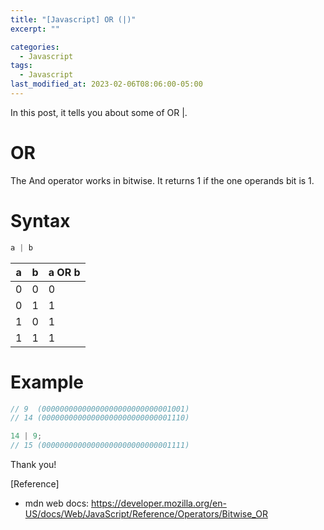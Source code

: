 ```yaml
---
title: "[Javascript] OR (|)"
excerpt: ""

categories:
  - Javascript
tags:
  - Javascript
last_modified_at: 2023-02-06T08:06:00-05:00
---
```


In this post, it tells you about some of OR &#124;.

# OR

The And operator works in bitwise.
It returns 1 if the one operands bit is 1. 

# Syntax

```javascript
a | b
```

|a|b|a OR b|
|-|-|------ |
|0|0|0|
|0|1|1|
|1|0|1|
|1|1|1|

# Example 

```javascript
// 9  (00000000000000000000000000001001)
// 14 (00000000000000000000000000001110)

14 | 9;
// 15 (00000000000000000000000000001111)
```

Thank you!

[Reference]

- mdn web docs: <https://developer.mozilla.org/en-US/docs/Web/JavaScript/Reference/Operators/Bitwise_OR>
